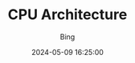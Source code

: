 ---
layout:     post
title:      "CPU Architecture"
date:       2024-05-09 16:25:00
author:     "Bing"
catalog:    true
tags:
    - CPU
---